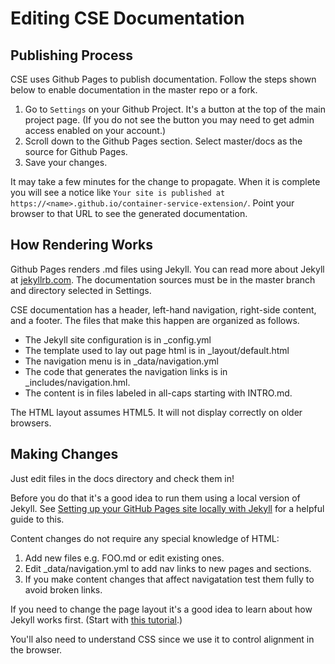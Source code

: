# Editing CSE Documentation

<a name="enabling"></a>
## Publishing Process

CSE uses Github Pages to publish documentation. Follow the steps shown 
below to enable documentation in the master repo or a fork. 

1. Go to `Settings` on your Github Project. It's a button at the top of the 
main project page.  (If you do not see the button you may need to get 
admin access enabled on your account.)
2. Scroll down to the Github Pages section. Select master/docs as the source
for Github Pages. 
3. Save your changes. 

It may take a few minutes for the change to propagate.  When it is complete
you will see a notice like `Your site is published at https://<name>.github.io/container-service-extension/`.  Point your browser to that URL to see 
the generated documentation. 

<a name="rendering"></a>
## How Rendering Works

Github Pages renders .md files using Jekyll.  You can read more about 
Jekyll at [jekyllrb.com](https://jekyllrb.com/docs/).  The documentation
sources must be in the master branch and directory selected in Settings. 

CSE documentation has a header, left-hand navigation, right-side content, 
and a footer.  The files that make this happen are organized as follows. 

* The Jekyll site configuration is in _config.yml
* The template used to lay out page html is in _layout/default.html
* The navigation menu is in _data/navigation.yml
* The code that generates the navigation links is in _includes/navigation.hml.
* The content is in files labeled in all-caps starting with INTRO.md. 

The HTML layout assumes HTML5.  It will not display correctly on older
browsers. 

<a name="changes"></a>
## Making Changes

Just edit files in the docs directory and check them in!

Before you do that it's a good idea to run them using a local version of 
Jekyll. See [Setting up your GitHub Pages site locally with Jekyll](https://help.github.com/articles/setting-up-your-github-pages-site-locally-with-jekyll/) 
for a helpful guide to this. 

Content changes do not require any special knowledge of HTML: 

1. Add new files e.g. FOO.md or edit existing ones. 
2. Edit _data/navigation.yml to add nav links to new pages and sections.
3. If you make content changes that affect navigatation test them fully to avoid broken links. 

If you need to change the page layout it's a good idea to learn about how 
Jekyll works first. (Start with [this tutorial](https://jekyllrb.com/docs/step-by-step/01-setup/).) 

You'll also need to understand CSS since we use it to control
alignment in the browser.
